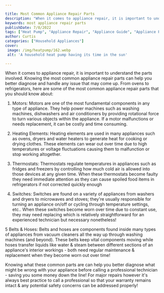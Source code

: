 ```yaml
---

title: Most Common Appliance Repair Parts
description: "When it comes to appliance repair, it is important to understand the parts involved. Knowing the most common appliance repair part...learn more about it now"
keywords: most appliance repair parts
publishDate: 7/8/2022
tags: ["Heat Pump", "Appliance Repair", "Appliance Guide", "Appliance Parts"]
author: Curtis
categories: ["Household Appliances"]
cover: 
 image: /img/heatpump/162.webp
 alt: 'A household heat pump having its time in the sun'

---
```


When it comes to appliance repair, it is important to understand the parts involved. Knowing the most common appliance repair parts can help you better diagnose and handle any issue that may come up. From ovens to refrigerators, here are some of the most common appliance repair parts that you should know about:

1. Motors: Motors are one of the most fundamental components in any type of appliance. They help power machines such as washing machines, dishwashers and air conditioners by providing rotational force to turn various objects within the appliance. If a motor malfunctions or needs replacement, it can be costly and time consuming.

2. Heating Elements: Heating elements are used in many appliances such as ovens, dryers and water heaters to generate heat for cooking or drying clothes. These elements can wear out over time due to high temperatures or voltage fluctuations causing them to malfunction or stop working altogether. 

3. Thermostats: Thermostats regulate temperatures in appliances such as fridges and freezers by controlling how much cold air is allowed into those devices at any given time. When these thermostats become faulty they need immediate attention as they can cause spoiled food items in refrigerators if not corrected quickly enough 

4. Switches: Switches are found on a variety of appliances from washers and dryers to microwaves and stoves; they're usually responsible for turning an appliance on/off or cycling through temperature settings, etc.. When these switches become worn over time due to constant use, they may need replacing which is relatively straightforward for an experienced technician but necessary nonetheless! 

5 Belts & Hoses: Belts and hoses are components found inside many types of appliances from vacuum cleaners all the way up through washing machines (and beyond). These belts keep vital components moving while hoses transfer liquids like water & steam between different sections of an appliance's interior workings - both need regular maintenance & replacement when they become worn out over time! 

Knowing what these common parts are can help you better diagnose what might be wrong with your appliance before calling a professional technician - saving you some money down the line! For major repairs however it's always best practice to call a professional so that your warranty remains intact & any potential safety concerns can be addressed properly!
